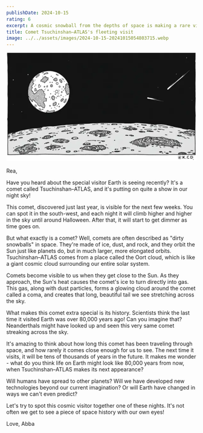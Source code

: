 ```yaml
---
publishDate: 2024-10-15
rating: 6
excerpt: A cosmic snowball from the depths of space is making a rare visit. Can you spot this ancient traveler before it disappears for another 80,000 years?
title: Comet Tsuchinshan–ATLAS's fleeting visit
image: ../../assets/images/2024-10-15-20241015054803715.webp
---
```


![center| 500](../../assets/images/2024-10-15-20241015054803715.webp)

Rea,

Have you heard about the special visitor Earth is seeing recently? It's a comet called Tsuchinshan–ATLAS, and it's putting on quite a show in our night sky!

This comet, discovered just last year, is visible for the next few weeks. You can spot it in the south-west, and each night it will climb higher and higher in the sky until around Halloween. After that, it will start to get dimmer as time goes on.

But what exactly is a comet? Well, comets are often described as "dirty snowballs" in space. They're made of ice, dust, and rock, and they orbit the Sun just like planets do, but in much larger, more elongated orbits. Tsuchinshan–ATLAS comes from a place called the Oort cloud, which is like a giant cosmic cloud surrounding our entire solar system.

Comets become visible to us when they get close to the Sun. As they approach, the Sun's heat causes the comet's ice to turn directly into gas. This gas, along with dust particles, forms a glowing cloud around the comet called a coma, and creates that long, beautiful tail we see stretching across the sky.

What makes this comet extra special is its history. Scientists think the last time it visited Earth was over 80,000 years ago! Can you imagine that? Neanderthals might have looked up and seen this very same comet streaking across the sky.

It's amazing to think about how long this comet has been traveling through space, and how rarely it comes close enough for us to see. The next time it visits, it will be tens of thousands of years in the future. It makes me wonder - what do you think life on Earth might look like 80,000 years from now, when Tsuchinshan–ATLAS makes its next appearance? 

Will humans have spread to other planets? Will we have developed new technologies beyond our current imagination? Or will Earth have changed in ways we can't even predict?

Let's try to spot this cosmic visitor together one of these nights. It's not often we get to see a piece of space history with our own eyes!

Love,
Abba